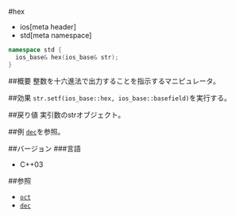 #hex
* ios[meta header]
* std[meta namespace]

```cpp
namespace std {
  ios_base& hex(ios_base& str);
}
```

##概要
整数を十六進法で出力することを指示するマニピュレータ。

##効果
`str.setf(ios_base::hex, ios_base::basefield)`を実行する。

##戻り値
実引数のstrオブジェクト。

##例
[`dec`](./dec.md)を参照。

##バージョン
###言語
- C++03

##参照
- [`oct`](./oct.md)
- [`dec`](./dec.md)
